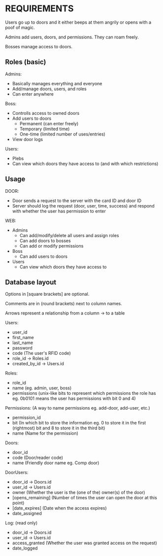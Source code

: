 # REQUIREMENTS
Users go up to doors and it either beeps at them angrily or opens with a poof of magic.

Admins add users, doors, and permissions. They can roam freely.

Bosses manage access to doors.

## Roles (basic)
Admins:
  * Basically manages everything and everyone
  * Add/manage doors, users, and roles
  * Can enter anywhere

Boss:
  * Controlls access to owned doors
  * Add users to doors
    * Permanent (can enter freely)
    * Temporary (limited time)
    * One-time (limited number of uses/entries)
  * View door logs

Users:
  * Plebs
  * Can view which doors they have access to (and with which restrictions)

## Usage
DOOR:
  * Door sends a request to the server with the card ID and door ID
  * Server should log the request (door, user, time, success) and respond with whether the user has permission to enter

WEB:
  * Admins
    * Can add/modify/delete all users and assign roles
    * Can add doors to bosses
    * Can add or modify permissions
  * Boss
    * Can add users to doors
  * Users
    * Can view which doors they have access to

## Database layout
Options in [square brackets] are optional.

Comments are in (round brackets) next to column names.

Arrows represent a relationship from a column -> to a table

Users:
  * user_id
  * first_name
  * last_name
  * password
  * code                (The user's RFID code)
  * role_id             -> Roles.id
  * created_by_id       -> Users.id

Roles:
  * role_id
  * name                (eg. admin, user, boss)
  * permissions         (unix-like bits to represent which permissions the role has eg. 0b0101 means the user has permissions with bit 0 and 4)

Permissions: (A way to name permissions eg. add-door, add-user, etc.)
  * permission_id
  * bit                 (In which bit to store the information eg. 0 to store it in the first (rightmost) bit and 8 to store it in the third bit)
  * name                (Name for the permission)

Doors:
  * door_id
  * code                (Door/reader code)
  * name                (Friendly door name eg. Comp door)

DoorUsers:
  * door_id             -> Doors.id
  * user_id             -> Users.id
  * owner               (Whether the user is the (one of the) owner(s) of the door)
  * [opens_remaining]   (Number of times the user can open the door at this point)
  * [date_expires]      (Date when the access expires)
  * date_assigned

Log: (read only)
  * door_id             -> Doors.id
  * user_id             -> Users.id
  * access_granted      (Whether the user was granted access on the request)
  * date_logged
